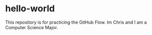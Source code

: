 # hello-world
This repository is for practicing the GitHub Flow.
Im Chris and I am a Computer Science Major.
